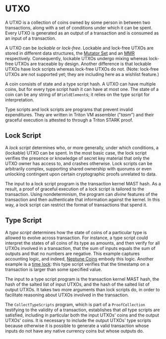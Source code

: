 # UTXO

A UTXO is a collection of coins owned by some person in between two transactions, along with a set of conditions under which it can be spent. Every UTXO is generated as an output of a transaction and is consumed as an input of a transaction.

A UTXO can be *lockable* or *lock-free*. Lockable and lock-free UTXOs are stored in different data structures, the [Mutator Set](./mutator-set.md) and an [MMR](./mmr.md) respectively. Consequently, lockable UTXOs undergo mixing whereas lock-free UTXOs are traceable by design. Another difference is that lockable UTXOs have lock scripts whereas lock-free UTXOs do not. (Note: lock-free UTXOs are not supported yet; they are including here as a wishlist feature.)

A coin consists of state and a type script hash. A UTXO can have multiple coins, but for every type script hash it can have at most one. The state of a coin can be any string of `BFieldElement`s; it relies on the type script for interpretation.

Type scripts and lock scripts are programs that prevent invalid expenditures. They are written in Triton VM assembler ("*tasm*") and their graceful execution is attested to through a Triton STARK proof.

## Lock Script

A *lock script* determines who, or more generally, under which conditions, a (lockable) UTXO can be spent. In the most basic case, the lock script verifies the presence or knowledge of secret key material that only the UTXO owner has access to, and crashes otherwise. Lock scripts can be arbitrarily complex, supporting shared ownership with quorums or even unlocking contingent upon certain cryptographic proofs unrelated to data.

The input to a lock script program is the transaction kernel MAST hash. As a result, a proof of graceful execution of a lock script is tailored to the transaction. Using nondeterminism, the program can *divine* features of the transaction and then authenticate that information against the kernel. In this way, a lock script can restrict the format of transactions that spend it.

## Type Script

A *type script* determines how the state of coins of a particular type is allowed to evolve across transaction. For instance, a type script could interpret the states of all coins of its type as amounts, and then verify for all UTXOs involved in a transaction, that the sum of inputs equals the sum of outputs and that no numbers are negative. This example captures accounting logic, and indeed, [Neptune Coins](./neptune-coins.md) embody this logic. Another example is a [time lock](./time-lock.md): this type script verifies that the timestamp on a transaction is larger than some specified value.

The input to a type script program is the transaction kernel MAST hash, the hash of the salted list of input UTXOs, and the hash of the salted list of output UTXOs. It takes two more arguments than lock scripts do, in order to facilitate reasoning about UTXOs involved in the transaction.

The `CollectTypeScripts` program, which is part of a `ProofCollection` testifying to the validity of a transaction, establishes that *all* type scripts are satisfied, including in particular both the input UTXOs' coins and the output UTXOs' coins. It is necessary to include the output UTXOs' type scripts because otherwise it is possible to generate a valid transaction whose inputs do not have any native currency coins but whose outputs do.

